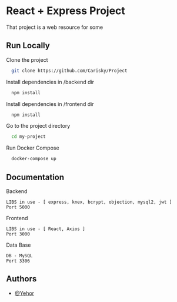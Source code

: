 
# React + Express Project

That project is a web resource for some 


## Run Locally

Clone the project

```bash
  git clone https://github.com/Carisky/Project
```
Install dependencies in /backend dir
```bash
  npm install
```

Install dependencies in /frontend dir
```bash
  npm install
```

Go to the project directory

```bash
  cd my-project
```

Run Docker Compose

```bash
  docker-compose up
```


## Documentation

Backend 
```
LIBS in use - [ express, knex, bcrypt, objection, mysql2, jwt ]
Port 5000 
```
Frontend 
```
LIBS in use - [ React, Axios ]
Port 3000 
```
Data Base
```
DB - MySQL 
Port 3306
```



## Authors

- [@Yehor](https://www.github.com/Carisky)

